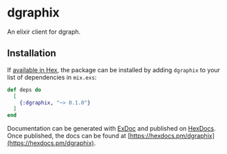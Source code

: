 # dgraphix
An elixir client for dgraph.

## Installation

If [available in Hex](https://hex.pm/docs/publish), the package can be installed
by adding `dgraphix` to your list of dependencies in `mix.exs`:

```elixir
def deps do
  [
    {:dgraphix, "~> 0.1.0"}
  ]
end
```

Documentation can be generated with [ExDoc](https://github.com/elixir-lang/ex_doc)
and published on [HexDocs](https://hexdocs.pm). Once published, the docs can
be found at [https://hexdocs.pm/dgraphix](https://hexdocs.pm/dgraphix).

